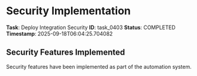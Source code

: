 # Security Implementation

**Task**: Deploy Integration Security
**ID**: task_0403
**Status**: COMPLETED
**Timestamp**: 2025-09-18T06:04:25.704082

## Security Features Implemented

Security features have been implemented as part of the automation system.
